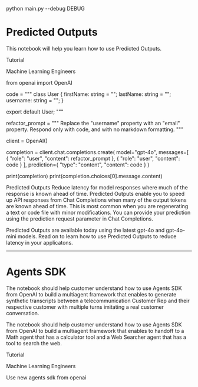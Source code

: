 python main.py --debug DEBUG

# Predicted Outputs
This notebook will help you learn how to use Predicted Outputs.

Tutorial

Machine Learning Engineers

from openai import OpenAI

code = """
class User {
  firstName: string = "";
  lastName: string = "";
  username: string = "";
}

export default User;
"""

refactor_prompt = """
Replace the "username" property with an "email" property. Respond only 
with code, and with no markdown formatting.
"""

client = OpenAI()

completion = client.chat.completions.create(
    model="gpt-4o",
    messages=[
        {
            "role": "user",
            "content": refactor_prompt
        },
        {
            "role": "user",
            "content": code
        }
    ],
    prediction={
        "type": "content",
        "content": code
    }
)

print(completion)
print(completion.choices[0].message.content)


Predicted Outputs
Reduce latency for model responses where much of the response is known ahead of time.
Predicted Outputs enable you to speed up API responses from Chat Completions when many of the output tokens are known ahead of time. This is most common when you are regenerating a text or code file with minor modifications. You can provide your prediction using the prediction request parameter in Chat Completions.

Predicted Outputs are available today using the latest gpt-4o and gpt-4o-mini models. Read on to learn how to use Predicted Outputs to reduce latency in your applicatons.



---

# Agents SDK
The notebook should help customer understand how to use Agents SDK from OpenAI to build a multiagent framework that enables to generate synthetic transcripts between a telecommunication Customer Rep and their respective customer with multiple turns imitating a real customer conversation.

The notebook should help customer understand how to use Agents SDK from OpenAI to build a multiagent framework that enables to handoff to a Math agent that has a calculator tool and a Web Searcher agent that has a tool to search the web.

Tutorial

Machine Learning Engineers

Use new agents sdk from openai